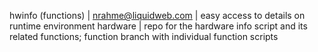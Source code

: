 hwinfo (functions) | 
nrahme@liquidweb.com | 
easy access to details on runtime environment hardware | 
repo for the hardware info script and its related functions; function branch with individual function scripts
